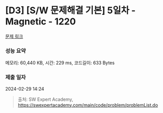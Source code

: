# [D3] [S/W 문제해결 기본] 5일차 - Magnetic - 1220 

[문제 링크](https://swexpertacademy.com/main/code/problem/problemDetail.do?contestProbId=AV14hwZqABsCFAYD) 

### 성능 요약

메모리: 60,440 KB, 시간: 229 ms, 코드길이: 633 Bytes

### 제출 일자

2024-02-29 14:24



> 출처: SW Expert Academy, https://swexpertacademy.com/main/code/problem/problemList.do